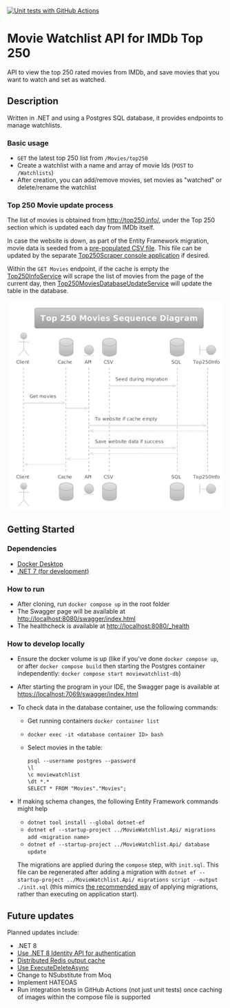 [![Unit tests with GitHub Actions](https://github.com/bjornsy/IMDbTop250-MovieWatchlistAPI/actions/workflows/dotnet-test-unit.yml/badge.svg?branch=main)](https://github.com/bjornsy/IMDbTop250-MovieWatchlistAPI/actions/workflows/dotnet-test-unit.yml)

# Movie Watchlist API for IMDb Top 250

API to view the top 250 rated movies from IMDb, and save movies that you want to watch and set as watched.

## Description

Written in .NET and using a Postgres SQL database, it provides endpoints to manage watchlists.

### Basic usage

* `GET` the latest top 250 list from `/Movies/top250`
* Create a watchlist with a name and array of movie Ids (`POST` to `/Watchlists`)
* After creation, you can add/remove movies, set movies as "watched" or delete/rename the watchlist

### Top 250 Movie update process

The list of movies is obtained from <http://top250.info/>, under the Top 250 section which is updated each day from IMDb itself.

In case the website is down, as part of the Entity Framework migration, movie data is seeded from a [pre-populated CSV file](src/MovieWatchlist.Api/Top250MoviesSeed.csv). This file can be updated by the separate [Top250Scraper console application](Top250Scraper/Program.cs) if desired.

Within the `GET Movies` endpoint, if the cache is empty the [Top250InfoService](src/MovieWatchlist.Api/Services/Top250InfoService.cs) will scrape the list of movies from the page of the current day, then [Top250MoviesDatabaseUpdateService](src/MovieWatchlist.Api/Services/Top250MoviesDatabaseUpdateService.cs) will update the table in the database.

![sequence diagram](/docs/Top250MoviesSequenceDiagram_PlantText.png)

## Getting Started

### Dependencies

* [Docker Desktop](https://www.docker.com/products/docker-desktop/)
* [.NET 7 (for development)](https://dotnet.microsoft.com/en-us/download/dotnet/7.0)

### How to run

* After cloning, run `docker compose up` in the root folder
* The Swagger page will be available at <http://localhost:8080/swagger/index.html>
* The healthcheck is available at <http://localhost:8080/_health>

### How to develop locally

* Ensure the docker volume is up (like if you've done `docker compose up`, or after `docker compose build` then starting the Postgres container independently: `docker compose start moviewatchlist-db`)
* After starting the program in your IDE, the Swagger page is available at <https://localhost:7069/swagger/index.html>
* To check data in the database container, use the following commands:
  * Get running containers `docker container list`
  * `docker exec -it <database container ID> bash`
  * Select movies in the table:

    ```
    psql --username postgres --password
    \l
    \c moviewatchlist
    \dt *.*
    SELECT * FROM "Movies"."Movies";
    ```

* If making schema changes, the following Entity Framework commands might help
    * `dotnet tool install --global dotnet-ef`
    * `dotnet ef --startup-project ../MovieWatchlist.Api/ migrations add <migration name>`
    * `dotnet ef --startup-project ../MovieWatchlist.Api/ database update`

  The migrations are applied during the `compose` step, with `init.sql`. This file can be regenerated after adding a migration with `dotnet ef --startup-project ../MovieWatchlist.Api/ migrations script --output ./init.sql` (this mimics [the recommended way](https://learn.microsoft.com/en-us/ef/core/managing-schemas/migrations/applying?tabs=dotnet-core-cli#sql-scripts) of applying migrations, rather than executing on application start).

## Future updates

Planned updates include:

* .NET 8
* [Use .NET 8 Identity API for authentication](https://learn.microsoft.com/en-us/aspnet/core/release-notes/aspnetcore-8.0?view=aspnetcore-7.0#identity-api-endpoints)
* [Distributed Redis output cache](https://learn.microsoft.com/en-us/aspnet/core/release-notes/aspnetcore-8.0?view=aspnetcore-7.0#redis-based-output-caching)
* [Use ExecuteDeleteAsync](https://learn.microsoft.com/en-us/ef/core/what-is-new/ef-core-7.0/whatsnew#executeupdate-and-executedelete-bulk-updates)
* Change to NSubstitute from Moq
* Implement HATEOAS
* Run integration tests in GitHub Actions (not just unit tests) once caching of images within the compose file is supported
